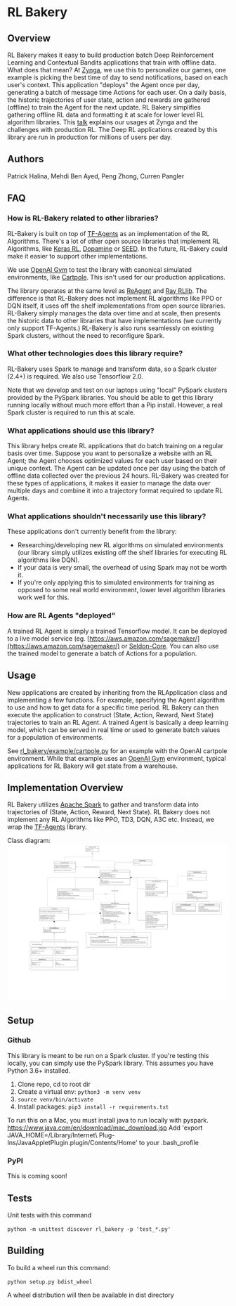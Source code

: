 # RL Bakery

## Overview
RL Bakery makes it easy to build production batch Deep Reinforcement Learning and Contextual Bandits applications that train with offline data. What does that mean? At [Zynga](http://www.zynga.com), we use this to personalize our games, one example is picking the best time of day to send notifications, based on each user's context. This application "deploys" the Agent once per day, generating a batch of message time Actions for each user. On a daily basis, the historic trajectories of user state, action and rewards are gathered (offline) to train the Agent for the next update.  RL Bakery simplifies gathering offline RL data and formatting it at scale for lower level RL algorithm libraries. This [talk](https://www.youtube.com/watch?v=q4b-HHG5dG4) explains our usages at Zynga and the challenges with production RL. The Deep RL applications created by this library are run in production for millions of users per day.

## Authors
Patrick Halina, Mehdi Ben Ayed, Peng Zhong, Curren Pangler

## FAQ

### How is RL-Bakery related to other libraries?
RL-Bakery is built on top of [TF-Agents](https://github.com/tensorflow/agents/tree/master/tf_agents) as an implementation of the RL Algorithms. There's a lot of other open source libraries that implement RL Algorithms, like [Keras RL](https://github.com/keras-rl/keras-rl), [Dopamine](https://github.com/google/dopamine) or [SEED](https://github.com/google-research/seed_rl). In the future, RL-Bakery could make it easier to support other implementations.

We use [OpenAI Gym](https://gym.openai.com/) to test the library with canonical simulated environments, like [Cartpole](rl_bakery/example/cartpole.py). This isn't used for our production applications.

The library operates at the same level as [ReAgent](https://github.com/facebookresearch/ReAgent) and [Ray RLlib](https://docs.ray.io/en/latest/rllib.html). The difference is that RL-Bakery does not implement RL algorithms like PPO or DQN itself, it uses off the shelf implementations from open source libraries. RL-Bakery simply manages the data over time and at scale, then presents the historic data to other libraries that have implementations (we currently only support TF-Agents.) RL-Bakery is also runs seamlessly on existing Spark clusters, without the need to reconfigure Spark.

### What other technologies does this library require?
RL-Bakery uses Spark to manage and transform data, so a Spark cluster (2.4+) is required. We also use Tensorflow 2.0.

Note that we develop and test on our laptops using "local" PySpark clusters provided by the PySpark libraries. You should be able to get this library running locally without much more effort than a Pip install. However, a real Spark cluster is required to run this at scale.

### What applications should use this library?
This library helps create RL applications that do batch training on a regular basis over time. Suppose you want to personalize a website with an RL Agent; the Agent chooses optimized values for each user based on their unique context. The Agent can be updated once per day using the batch of offline data collected over the previous 24 hours. RL-Bakery was created for these types of applications, it makes it easier to manage the data over multiple days and combine it into a trajectory format required to update RL Agents.

### What applications shouldn't necessarily use this library?
These applications don't currently benefit from the library:
 * Researching/developing new RL algorithms on simulated environments (our library simply utilizes existing off the shelf libraries for executing RL algorithms like DQN).
 * If your data is very small, the overhead of using Spark may not be worth it.
 * If you're only applying this to simulated environments for training as opposed to some real world environment, lower level algorithm libraries work well for this.

### How are RL Agents "deployed"
A trained RL Agent is simply a trained Tensorflow model. It can be deployed to a live model service (eg. [https://aws.amazon.com/sagemaker/](https://aws.amazon.com/sagemaker/) or [Seldon-Core](https://github.com/SeldonIO/seldon-core). You can also use the trained model to generate a batch of Actions for a population.

## Usage
New applications are created by inheriting from the RLApplication class and implementing a few functions. For example, specifying the Agent algorithm to use and how to get data for a specific time period. RL Bakery can then execute the application to construct (State, Action, Reward, Next State) trajectories to train an RL Agent. A trained Agent is basically a deep learning model, which can  be served in real time or used to generate batch values for a population of environments.

See [rl_bakery/example/cartpole.py](rl_bakery/example/cartpole.py) for an example with the OpenAI cartpole environment. While that example uses an [OpenAI Gym](https://gym.openai.com/) environment, typical applications for RL Bakery will get state from a warehouse.


## Implementation Overview
RL Bakery utilizes [Apache Spark]( https://spark.apache.org/) to gather and transform data into trajectories of (State, Action, Reward, Next State). RL Bakery does not implement any RL Algorithms like PPO, TD3, DQN, A3C etc. Instead, we wrap the [TF-Agents]( https://github.com/tensorflow/agents) library.

Class diagram:
![class_diagram](docs/rl_bakery_UML_Class.png)

 
## Setup

### Github
This library is meant to be run on a Spark cluster. If you're testing this locally, you can simply use the PySpark library.
This assumes you have Python 3.6+ installed.
1. Clone repo, cd to root dir
1. Create a virtual env: `python3 -m venv venv`
1. `source venv/bin/activate`
1. Install packages: `pip3 install -r requirements.txt`

To run this on a Mac, you must install java to run locally with pyspark.  https://www.java.com/en/download/mac_download.jsp
Add 'export JAVA_HOME=/Library/Internet\ Plug-Ins/JavaAppletPlugin.plugin/Contents/Home' to your .bash_profile

### PyPI
This is coming soon!

## Tests
Unit tests with this command

```python -m unittest discover rl_bakery -p 'test_*.py'```

## Building
To build a wheel run this command:

```python setup.py bdist_wheel```

A wheel distribution will then be available in dist directory
